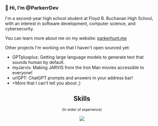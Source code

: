 ### 👋 Hi, I’m @ParkerrDev

I'm a second-year high school student at Floyd B. Buchanan High School, with an interest in software development, computer science, and cybersecurity.

You can learn more about me on my website: [parkerhunt.me](https://parkerhunt.me)

Other projects I'm working on that I haven't open sourced yet:
- GPTplusplus: Getting large language models to generate text that sounds human by default.
- myJarvis: Making JARVIS from the Iron Man movies accessible to everyone!
- urlGPT: ChatGPT prompts and answers in your address bar!
- +More that I can't tell you about ;)

<h2 align="center">Skills</h2>
<p align="center"><small>(In order of experience)</small></p>
<p align="center">
  <a href="https://skillicons.dev">
    <img src="https://skillicons.dev/icons?i=linux,vscode,neovim,python,html,css,bash,rust,js" />
  </a>
</p>
<p href="https://discord.gg/parkerhunt.me" align="center">
    <img alt="" src="https://github-readme-stats.vercel.app/api?username=ParkerrDev&theme=blueberry&count_private=true&hide_border=true&line_height=20">
</p>
<p href="https://discord.gg/parkerhunt.me" align="center">
    <img alt="" src="https://github-readme-stats.vercel.app/api/top-langs/?username=ParkerrDev&layout=compact&theme=blueberry&count_private=true&hide_border=true">
</p>
